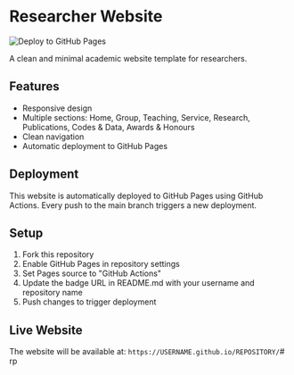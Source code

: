 # Researcher Website

![Deploy to GitHub Pages](https://github.com/USERNAME/REPOSITORY/workflows/Deploy%20to%20GitHub%20Pages/badge.svg)

A clean and minimal academic website template for researchers.

## Features

- Responsive design
- Multiple sections: Home, Group, Teaching, Service, Research, Publications, Codes & Data, Awards & Honours
- Clean navigation
- Automatic deployment to GitHub Pages

## Deployment

This website is automatically deployed to GitHub Pages using GitHub Actions. Every push to the main branch triggers a new deployment.

## Setup

1. Fork this repository
2. Enable GitHub Pages in repository settings
3. Set Pages source to "GitHub Actions"
4. Update the badge URL in README.md with your username and repository name
5. Push changes to trigger deployment

## Live Website

The website will be available at: `https://USERNAME.github.io/REPOSITORY/`# rp
